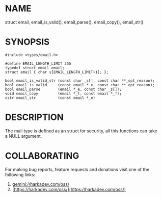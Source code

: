 # NAME

struct email, email_is_valid(), email_parse(), email_copy(), email_str()

# SYNOPSIS

    #include <types/email.h>
    
    #define EMAIL_LENGTH_LIMIT 255
    typedef struct email email;
    struct email { char s[EMAIL_LENGTH_LIMIT+1]; };
    
    bool email_is_valid_str (const char _s[], const char **_opt_reason);
    bool email_is_valid     (const email *_e, const char **_opt_reason);
    bool email_parse        (email *_e, const char _s[]);
    void email_copy         (email *_t, const email *_f);
    cstr email_str          (const email *_e)
    
# DESCRIPTION

The mail type is defined as an struct for security, all this functions
can take a NULL argument.

# COLLABORATING

For making bug reports, feature requests and donations visit
one of the following links:

1. [gemini://harkadev.com/oss/](gemini://harkadev.com/oss/)
2. [https://harkadev.com/oss/](https://harkadev.com/oss/)
